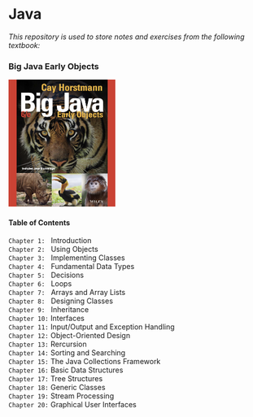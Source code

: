 # Java

<i>This repository is used to store notes and exercises from the following textbook:</i>

### Big Java Early Objects <br>
  <img src="https://github.com/spesavento/Java/blob/master/textbook_cover.png" width="210" height="250">

#### Table of Contents <p>
`Chapter 1:` &nbsp; Introduction\
`Chapter 2:` &nbsp; Using Objects\
`Chapter 3:` &nbsp; Implementing Classes\
`Chapter 4:` &nbsp; Fundamental Data Types\
`Chapter 5:` &nbsp; Decisions\
`Chapter 6:` &nbsp; Loops\
`Chapter 7:` &nbsp; Arrays and Array Lists\
`Chapter 8:` &nbsp; Designing Classes\
`Chapter 9:` &nbsp; Inheritance\
`Chapter 10:` Interfaces\
`Chapter 11:` Input/Output and Exception Handling\
`Chapter 12:` Object-Oriented Design\
`Chapter 13:` Rercursion\
`Chapter 14:` Sorting and Searching\
`Chapter 15:` The Java Collections Framework\
`Chapter 16:` Basic Data Structures\
`Chapter 17:` Tree Structures\
`Chapter 18:` Generic Classes\
`Chapter 19:` Stream Processing\
`Chapter 20:` Graphical User Interfaces
